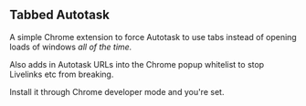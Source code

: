## Tabbed Autotask

A simple Chrome extension to force Autotask to use tabs instead of opening loads of windows *all of the time.*

Also adds in Autotask URLs into the Chrome popup whitelist to stop Livelinks etc from breaking. 

Install it through Chrome developer mode and you're set. 